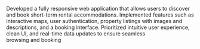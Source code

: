 Developed a fully responsive web application that allows users to discover and book short-term rental accommodations.
Implemented features such as interactive maps, user authentication, property listings with images and descriptions, and a booking interface. 
Prioritized intuitive user experience, clean UI, and real-time data updates to ensure seamless browsing and booking

